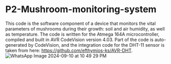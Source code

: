 # P2-Mushroom-monitoring-system

This code is the software component of a device that monitors the vital parameters of mushrooms during their growth: soil and air humidity, as well as temperature. The code is written for the Atmega 164A microcontroller, compiled and built in AVR CodeVision version 4.03.
Part of the code is auto-generated by CodeVision, and the integration code for the DHT-11 sensor is taken from here: https://github.com/efthymios-ks/AVR-DHT.
![WhatsApp Image 2024-09-10 at 10 49 29 PM](https://github.com/user-attachments/assets/2555acc2-ee79-482b-beba-2b203b54efc1)
